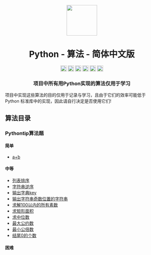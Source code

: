 <div align="center">
<!-- Title: -->
  <a href="https://github.com/TheAlgorithm-SimpleChinese/">
    <img src="https://my-git-hub-1302050737.cos.ap-beijing.myqcloud.com/Profile/plane-1828996.svg" height="100">
  </a>
    <h1><a">Python - 算法</a> - 简体中文版</h1>
<!-- Labels: -->
  <!-- First row: -->
  <a>
    <img src="https://img.shields.io/github/license/hopetree/izone" height="20" alt="Github Ready-to-Code">
  </a>
  <a>
    <img src="https://img.shields.io/pypi/pyversions/Django" height="20" alt="Contributions Welcome">
  </a>
  <a>
    <img src="https://my-git-hub-1302050737.cos.ap-beijing.myqcloud.com/Profile/donate.svg" height="20" alt="Donate">
  </a>
  <img src="https://img.shields.io/github/repo-size/TheAlgorithms/Python.svg?label=Repo%20size&style=flat-square" height="20">
  <a>
    <img src="https://img.shields.io/github/workflow/status/hopetree/izone/Docker%20Image%20CI?logo=github" height="20" alt="Discord chat">
  </a>
  <a>
    <img src="https://img.shields.io/badge/Chat-Gitter-ff69b4.svg?label=Chat&logo=gitter&style=flat-square" height="20" alt="Gitter chat">
  </a>
  <!-- Second row: -->
  <br>
<!-- Short description: -->
  <h3>项目中所有用Python实现的算法仅用于学习</h3>
</div>

项目中实现这些算法的目的仅用于记录与学习，且由于它们的效率可能低于 Python 标准库中的实现，因此请自行决定是否使用它们!

## 算法目录

### Pythontip算法题

#### 简单

* [a+b](https://github.com/TheAlgorithm-SimpleChinese/Python/blob/main/Pythontip算法题/a%2Bb.py)

#### 中等

* [列表排序](https://github.com/TheAlgorithm-SimpleChinese/Python/blob/main/Pythontip算法题/列表排序.py)
* [字符串逆序](https://github.com/TheAlgorithm-SimpleChinese/Python/blob/main/Pythontip算法题/字符串逆序.py)
* [输出字典key](https://github.com/TheAlgorithm-SimpleChinese/Python/blob/main/Pythontip算法题/输出字典key.py)
* [输出字符串奇数位置的字符串](https://github.com/TheAlgorithm-SimpleChinese/Python/blob/main/Pythontip算法题/输出字符串奇数位置的字符串.py)
* [求解100以内的所有素数](https://github.com/TheAlgorithm-SimpleChinese/Python/blob/main/Pythontip算法题/求解100以内的所有素数.py)
* [求矩形面积](https://github.com/TheAlgorithm-SimpleChinese/Python/blob/main/Pythontip算法题/求矩形面积.py)
* [求中位数](https://github.com/TheAlgorithm-SimpleChinese/Python/blob/main/Pythontip算法题/求中位数.py)
* [最大公约数](https://github.com/TheAlgorithm-SimpleChinese/Python/blob/main/Pythontip算法题/最大公约数.py)
* [最小公倍数](https://github.com/TheAlgorithm-SimpleChinese/Python/blob/main/Pythontip算法题/最小公倍数.py)
* [结尾0的个数](https://github.com/TheAlgorithm-SimpleChinese/Python/blob/main/Pythontip算法题/结尾0的个数.py)

#### 困难



